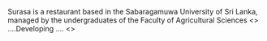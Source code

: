 Surasa is a restaurant based in the Sabaragamuwa University of Sri Lanka, managed by the undergraduates of the Faculty of Agricultural Sciences 
<> ....Developing .... <>
